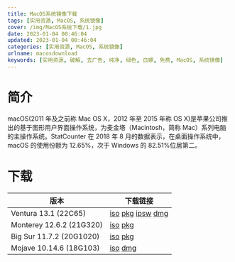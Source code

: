 ```yaml
---
title: MacOS系统镜像下载
tags: [实用资源, MacOS, 系统镜像]
cover: /img/MacOS系统下载/1.jpg
date: 2023-01-04 00:46:04
updated: 2023-01-04 00:46:04
categories: [实用资源, MacOS, 系统镜像]
urlname: macosdownload
keywords: [实用资源, 破解, 去广告, 纯净, 绿色, 白嫖, 免费, MacOS, 系统镜像]
---
```


# 简介

macOS(2011 年及之前称 Mac OS X，2012 年至 2015 年称 OS X)是苹果公司推出的基于图形用户界面操作系统，为麦金塔（Macintosh，简称 Mac）系列电脑的主操作系统。StatCounter 在 2018 年 8 月的数据表示，在桌面操作系统中，macOS 的使用份额为 12.65%，次于 Windows 的 82.51%位居第二。

# 下载

| 版本                     | 下载链接                                                                                                                                                                                                                                                                                                                                                                                                                                                                            |
| ------------------------ | ----------------------------------------------------------------------------------------------------------------------------------------------------------------------------------------------------------------------------------------------------------------------------------------------------------------------------------------------------------------------------------------------------------------------------------------------------------------------------------- |
| Ventura 13.1 (22C65)     | [iso](/download/index.html?f=macOS.Ventura13.1.iso) [pkg](https://swcdn.apple.com/content/downloads/30/37/012-60271-A_QUUGE8KIJ8/yp0xtj55orcpxszdtd13xjhujppspsztj3/InstallAssistant.pkg) [ipsw](https://updates.cdn-apple.com/2022FallFCS/fullrestores/012-60270/0A7F49BA-FC31-4AD9-8E45-49B1FB9128A6/UniversalMac_13.1_22C65_Restore.ipsw) [dmg](https://79mac-my.sharepoint.com/:u:/g/personal/7_79mac_onmicrosoft_com/ERAYtsFgC4ZPvR0OgJ3U7RIBvM7gy1xdLaOLAPofDgLFoA?e=R758KJ) |
| Monterey 12.6.2 (21G320) | [iso](/download/index.html?f=macOS.Monterey12.6.2.iso) [pkg](https://swcdn.apple.com/content/downloads/55/35/032-12843-A_35UCTHBNLI/z1twfbx3mhypq6g7ljtz52z6nsv0n7e4o5/InstallAssistant.pkg)                                                                                                                                                                                                                                                                                       |
| Big Sur 11.7.2 (20G1020) | [iso](/download/index.html?f=macOS.BigSur11.7.2.iso) [pkg](https://swcdn.apple.com/content/downloads/36/35/032-12833-A_767J3FVTQ1/27g8em98uo6ghra4newzc7lkhd4ek0u0xm/InstallAssistant.pkg)                                                                                                                                                                                                                                                                                         |
| Mojave 10.14.6 (18G103)  | [iso](/download/index.html?f=macOS.Mojave10.14.6.iso) [dmg](https://79mac-my.sharepoint.com/:u:/g/personal/7_79mac_onmicrosoft_com/EfTxSkAtRsBEm9QAqzyneVYBimMOeIE_KyrhPZb7v7B-Yw?e=pYukHZ)                                                                                                                                                                                                                                                                                        |
